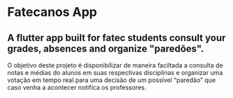 # Fatecanos App

## A flutter app built for fatec students consult your grades, absences and organize "paredões".

O objetivo deste projeto é disponibilizar de maneira faciltada a consulta de notas e médias do alunos em suas respectivas disciplinas e organizar uma votação em tempo real para uma decisão de um possível “paredão” que caso venha a acontecer notifica os professores.
